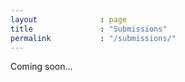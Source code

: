```yaml
---
layout              : page
title               : "Submissions"
permalink           : "/submissions/"
---
```

Coming soon...